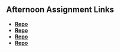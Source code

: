  ## Afternoon Assignment Links

* **[Repo](https://github.com/Basedcodesmith/<ASSIGNMENT_REPO>)**
* **[Repo](https://github.com/Basedcodesmith/<ASSIGNMENT_REPO>)**
* **[Repo](https://github.com/Basedcodesmith/<ASSIGNMENT_REPO>)**
* **[Repo](https://github.com/Basedcodesmith/<ASSIGNMENT_REPO>)**
